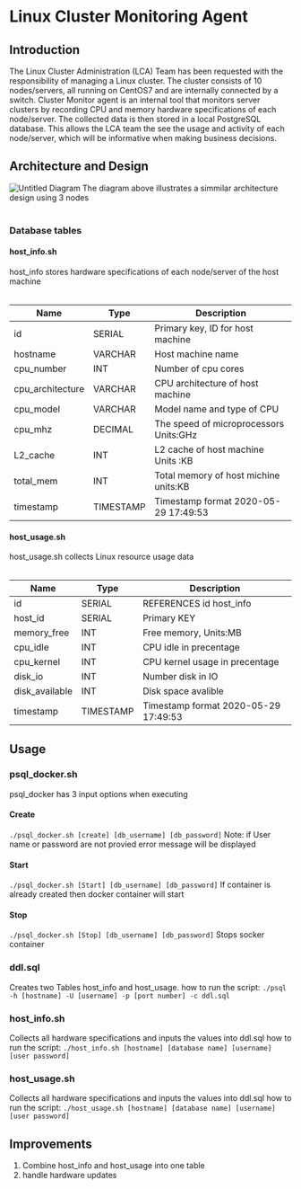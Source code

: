 # Linux Cluster Monitoring Agent
## Introduction
The Linux Cluster Administration (LCA) Team has been requested with the responsibility of managing a Linux cluster. The cluster consists of 10 nodes/servers, all running on CentOS7 and are internally connected by a switch. Cluster Monitor agent is an internal tool that monitors server clusters by recording CPU and memory hardware specifications of each node/server. The collected data is then stored in a local PostgreSQL database. This allows the LCA team the  see the usage and activity of each node/server, which will be informative when making business decisions.
## Architecture and Design
![Untitled Diagram](https://user-images.githubusercontent.com/64488220/81887214-9e1e1680-956c-11ea-8fb2-5055bb4d5c9d.png)
The diagram above illustrates a simmilar architecture design using 3 nodes  <br /> <br /> 
### Database tables
#### host_info.sh
host_info stores hardware specifications of each node/server of the host machine <br />  <br /> 

| Name             | Type      | Description                               |
|------------------|-----------|-------------------------------------------|
| id               | SERIAL    | Primary key, ID for host machine          |
| hostname         | VARCHAR   | Host machine name                         |
| cpu_number       | INT       | Number of cpu cores                       |
| cpu_architecture | VARCHAR   | CPU architecture of host machine          |
| cpu_model        | VARCHAR   | Model name and type of CPU                |
| cpu_mhz          | DECIMAL   | The speed of microprocessors Units:GHz    |
| L2_cache         | INT       | L2 cache of host machine Units :KB        |
| total_mem        | INT       | Total memory of host michine units:KB     |
| timestamp        | TIMESTAMP | Timestamp format 2020-05-29 17:49:53      |

#### host_usage.sh
host_usage.sh collects Linux resource usage data <br />  <br /> 

| Name             | Type      | Description                               |
|------------------|-----------|-------------------------------------------|
| id               | SERIAL    | REFERENCES id host_info                   |
| host_id          | SERIAL    | Primary KEY                               |
| memory_free      | INT       | Free memory, Units:MB                     |
| cpu_idle         | INT       | CPU idle in precentage                    |
| cpu_kernel       | INT       | CPU kernel usage in precentage            |
| disk_io          | INT       | Number disk in IO                         |
| disk_available   | INT       | Disk space avalible                       |
| timestamp        | TIMESTAMP | Timestamp format 2020-05-29 17:49:53      |

## Usage
### psql_docker.sh
psql_docker has 3 input options when executing 
#### Create 
`./psql_docker.sh [create] [db_username] [db_password]`
Note: if User name or password are not provied error message will be displayed
#### Start
`./psql_docker.sh [Start] [db_username] [db_password]`
If container is already created then docker container will start  
#### Stop
`./psql_docker.sh [Stop] [db_username] [db_password]`
Stops socker container
### ddl.sql
Creates two Tables host_info and host_usage. 
how to run the script:
`./psql -h [hostname] -U [username] -p [port number] -c ddl.sql`
### host_info.sh
Collects all hardware specifications and inputs the values into ddl.sql
how to run the script:
`./host_info.sh [hostname] [database name] [username] [user password]`
### host_usage.sh
Collects all hardware specifications and inputs the values into ddl.sql
how to run the script:
`./host_usage.sh [hostname] [database name] [username] [user password]`


## Improvements 
1) Combine host_info and host_usage into one table
2) handle hardware updates 
